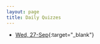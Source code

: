 ```yaml
---
layout: page
title: Daily Quizzes
---
```


* [Wed, 27-Sep](https://goo.gl/forms/wiIKrnPNRMR0s5jW2){:target="_blank"}

<!--
* [Fri, 29-Sep](https://goo.gl/forms/jWmKTyc3I8RNX8Wy1){:target="_blank"}
-->

